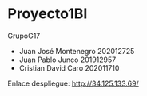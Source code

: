 # Proyecto1BI

GrupoG17

* Juan José Montenegro 202012725
* Juan Pablo Junco 201912957
* Cristian David Caro 202011710

Enlace despliegue: http://34.125.133.69/
